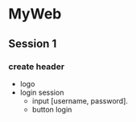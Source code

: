 # MyWeb

## Session 1
### create header
- logo
- login session 
  + input [username, password].
  + button login
